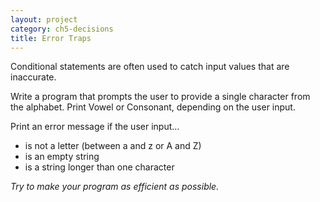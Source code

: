 ```yaml
---
layout: project
category: ch5-decisions
title: Error Traps
---
```

Conditional statements are often used to catch input values that are inaccurate.

Write a program that prompts the user to provide a single character from the alphabet. Print Vowel or Consonant, depending on the user input.

Print an error message if the user input...
  - is not a letter (between a and z or A and Z)
  - is an empty string
  - is a string longer than one character


*Try to make your program as efficient as possible.*
